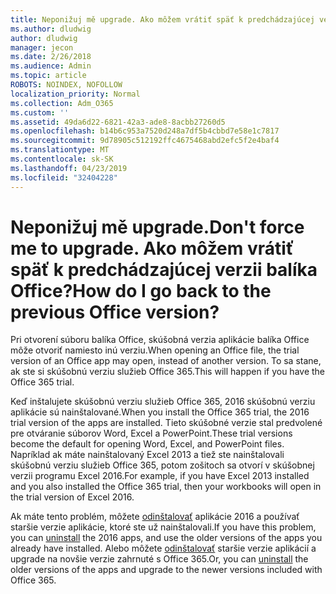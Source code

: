 ```yaml
---
title: Neponižuj mě upgrade. Ako môžem vrátiť späť k predchádzajúcej verzii balíka Office?
ms.author: dludwig
author: dludwig
manager: jecon
ms.date: 2/26/2018
ms.audience: Admin
ms.topic: article
ROBOTS: NOINDEX, NOFOLLOW
localization_priority: Normal
ms.collection: Adm_O365
ms.custom: ''
ms.assetid: 49da6d22-6821-42a3-ade8-8acbb27260d5
ms.openlocfilehash: b14b6c953a7520d248a7df5b4cbbd7e58e1c7817
ms.sourcegitcommit: 9d78905c512192ffc4675468abd2efc5f2e4baf4
ms.translationtype: MT
ms.contentlocale: sk-SK
ms.lasthandoff: 04/23/2019
ms.locfileid: "32404228"
---
```

# <a name="dont-force-me-to-upgrade-how-do-i-go-back-to-the-previous-office-version"></a><span data-ttu-id="acd3f-103">Neponižuj mě upgrade.</span><span class="sxs-lookup"><span data-stu-id="acd3f-103">Don't force me to upgrade.</span></span> <span data-ttu-id="acd3f-104">Ako môžem vrátiť späť k predchádzajúcej verzii balíka Office?</span><span class="sxs-lookup"><span data-stu-id="acd3f-104">How do I go back to the previous Office version?</span></span>

<span data-ttu-id="acd3f-105">Pri otvorení súboru balíka Office, skúšobná verzia aplikácie balíka Office môže otvoriť namiesto inú verziu.</span><span class="sxs-lookup"><span data-stu-id="acd3f-105">When opening an Office file, the trial version of an Office app may open, instead of another version.</span></span> <span data-ttu-id="acd3f-106">To sa stane, ak ste si skúšobnú verziu služieb Office 365.</span><span class="sxs-lookup"><span data-stu-id="acd3f-106">This will happen if you have the Office 365 trial.</span></span> 
  
<span data-ttu-id="acd3f-107">Keď inštalujete skúšobnú verziu služieb Office 365, 2016 skúšobnú verziu aplikácie sú nainštalované.</span><span class="sxs-lookup"><span data-stu-id="acd3f-107">When you install the Office 365 trial, the 2016 trial version of the apps are installed.</span></span> <span data-ttu-id="acd3f-108">Tieto skúšobné verzie stal predvolené pre otváranie súborov Word, Excel a PowerPoint.</span><span class="sxs-lookup"><span data-stu-id="acd3f-108">These trial versions become the default for opening Word, Excel, and PowerPoint files.</span></span> <span data-ttu-id="acd3f-109">Napríklad ak máte nainštalovaný Excel 2013 a tiež ste nainštalovali skúšobnú verziu služieb Office 365, potom zošitoch sa otvorí v skúšobnej verzii programu Excel 2016.</span><span class="sxs-lookup"><span data-stu-id="acd3f-109">For example, if you have Excel 2013 installed and you also installed the Office 365 trial, then your workbooks will open in the trial version of Excel 2016.</span></span> 
  
<span data-ttu-id="acd3f-110">Ak máte tento problém, môžete [odinštalovať](https://support.office.com/article/9dd49b83-264a-477a-8fcc-2fdf5dbf61d8.aspx) aplikácie 2016 a používať staršie verzie aplikácie, ktoré ste už nainštalovali.</span><span class="sxs-lookup"><span data-stu-id="acd3f-110">If you have this problem, you can [uninstall](https://support.office.com/article/9dd49b83-264a-477a-8fcc-2fdf5dbf61d8.aspx) the 2016 apps, and use the older versions of the apps you already have installed.</span></span> <span data-ttu-id="acd3f-111">Alebo môžete [odinštalovať](https://support.office.com/article/9dd49b83-264a-477a-8fcc-2fdf5dbf61d8.aspx) staršie verzie aplikácií a upgrade na novšie verzie zahrnuté s Office 365.</span><span class="sxs-lookup"><span data-stu-id="acd3f-111">Or, you can [uninstall](https://support.office.com/article/9dd49b83-264a-477a-8fcc-2fdf5dbf61d8.aspx) the older versions of the apps and upgrade to the newer versions included with Office 365.</span></span> 
  

